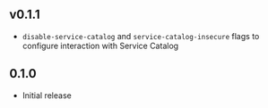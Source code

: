 v0.1.1
-----
- `disable-service-catalog` and `service-catalog-insecure` flags to configure interaction with Service Catalog

0.1.0
-----
- Initial release
